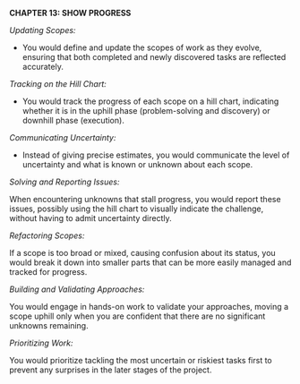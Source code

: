**CHAPTER 13: SHOW PROGRESS**


*Updating Scopes:*

- You would define and update the scopes of work as they evolve, ensuring that both completed and newly discovered tasks are reflected accurately.

*Tracking on the Hill Chart:*

- You would track the progress of each scope on a hill chart, indicating whether it is in the uphill phase (problem-solving and discovery) or downhill phase (execution).

*Communicating Uncertainty:*

- Instead of giving precise estimates, you would communicate the level of uncertainty and what is known or unknown about each scope.

*Solving and Reporting Issues:*

When encountering unknowns that stall progress, you would report these issues, possibly using the hill chart to visually indicate the challenge, without having to admit uncertainty directly.

*Refactoring Scopes:*

If a scope is too broad or mixed, causing confusion about its status, you would break it down into smaller parts that can be more easily managed and tracked for progress.

*Building and Validating Approaches:*

You would engage in hands-on work to validate your approaches, moving a scope uphill only when you are confident that there are no significant unknowns remaining.

*Prioritizing Work:* 

You would prioritize tackling the most uncertain or riskiest tasks first to prevent any surprises in the later stages of the project.
